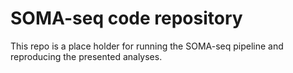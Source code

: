 # SOMA-seq code repository
This repo is a place holder for running the SOMA-seq pipeline and reproducing the presented analyses.
